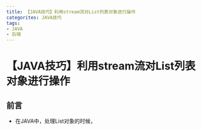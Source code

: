 ```yaml
---
title: 【JAVA技巧】利用stream流对List列表对象进行操作
categorites: JAVA技巧
tags:
- JAVA
- 后端
---
```


# 【JAVA技巧】利用stream流对List列表对象进行操作

## 前言

+ 在JAVA中，处理List对象的时候，
